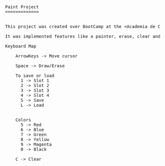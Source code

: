 <pre>
Paint Project
=============


This project was created over BootCamp at the &ltAcademia de Código_&gt.

It was implemented features like a painter, erase, clear and load.

Keyboard Map
  
    ArrowKeys -> Move cursor

    Space -> Draw/Erase
  
    To save or load
      1 -> Slot 1 
      2 -> Slot 2
      3 -> Slot 3
      4 -> Slot 4
      S -> Save 
      L -> Load
    
    
    Colors
      5 -> Red
      6 -> Blue
      7 -> Green
      8 -> Yellow
      9 -> Magenta
      0 -> Black

    C -> Clear

</pre>

